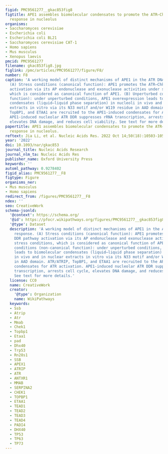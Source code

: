 ```yaml
---
figid: PMC9561277__gkac853fig8
figtitle: APE1 assembles biomolecular condensates to promote the ATR–Chk1 DNA damage
  response in nucleolus
organisms:
- Saccharomyces cerevisiae
- Escherichia coli
- Escherichia coli BL21
- Saccharomyces cerevisiae CAT-1
- Homo sapiens
- Mus musculus
- Xenopus laevis
pmcid: PMC9561277
filename: gkac853fig8.jpg
figlink: /pmc/articles/PMC9561277/figure/F8/
number: F8
caption: 'A working model of distinct mechanisms of APE1 in the ATR DNA damage response.
  (A) Stress conditions (canonical function): APE1 promotes the ATR–Chk1 DDR pathway
  activation via its AP endonuclease and exonuclease activities under stress conditions,
  which is considered as canonical function of APE1. (B) Unperturbed conditions (non-canonical
  function): under unperturbed conditions, APE1 overexpression leads to biomolecular
  condensates (liquid–liquid phase separation) in nucleoli in vivo and in nuclear
  extracts in vitro via its N33 motif and/or W119 residue in AAD domain. ATR/ATRIP,
  TopBP1, and ETAA1 are recruited to the APE1-induced condensates for ATR activation.
  APE1-induced nucleolar ATR DDR suppresses rRNA transcription, arrests cell cycle,
  elevates DNA damage, and reduces cell viability. See text for more details.'
papertitle: APE1 assembles biomolecular condensates to promote the ATR–Chk1 DNA damage
  response in nucleolus.
reftext: Jia Li, et al. Nucleic Acids Res. 2022 Oct 14;50(18):10503-10525.
year: '2022'
doi: 10.1093/nar/gkac853
journal_title: Nucleic Acids Research
journal_nlm_ta: Nucleic Acids Res
publisher_name: Oxford University Press
keywords: ''
automl_pathway: 0.9278402
figid_alias: PMC9561277__F8
figtype: Figure
organisms_ner:
- Mus musculus
- Homo sapiens
redirect_from: /figures/PMC9561277__F8
ndex: ''
seo: CreativeWork
schema-jsonld:
  '@context': https://schema.org/
  '@id': https://pfocr.wikipathways.org/figures/PMC9561277__gkac853fig8.html
  '@type': Dataset
  description: 'A working model of distinct mechanisms of APE1 in the ATR DNA damage
    response. (A) Stress conditions (canonical function): APE1 promotes the ATR–Chk1
    DDR pathway activation via its AP endonuclease and exonuclease activities under
    stress conditions, which is considered as canonical function of APE1. (B) Unperturbed
    conditions (non-canonical function): under unperturbed conditions, APE1 overexpression
    leads to biomolecular condensates (liquid–liquid phase separation) in nucleoli
    in vivo and in nuclear extracts in vitro via its N33 motif and/or W119 residue
    in AAD domain. ATR/ATRIP, TopBP1, and ETAA1 are recruited to the APE1-induced
    condensates for ATR activation. APE1-induced nucleolar ATR DDR suppresses rRNA
    transcription, arrests cell cycle, elevates DNA damage, and reduces cell viability.
    See text for more details.'
  license: CC0
  name: CreativeWork
  creator:
    '@type': Organization
    name: WikiPathways
  keywords:
  - Ssb
  - Atrip
  - Atr
  - Mmab
  - Chek1
  - Topbp1
  - Etaa1
  - pad
  - Dhx40
  - Trp53
  - Rn28s1
  - SSB
  - APEX1
  - ATRIP
  - ATR
  - ANTXR1
  - MMAB
  - SERPINA2
  - CHEK1
  - TOPBP1
  - ETAA1
  - TEAD1
  - TEAD2
  - TEAD3
  - TEAD4
  - PADI4
  - DHX40
  - TP53
  - TP63
  - TP73
---
```

